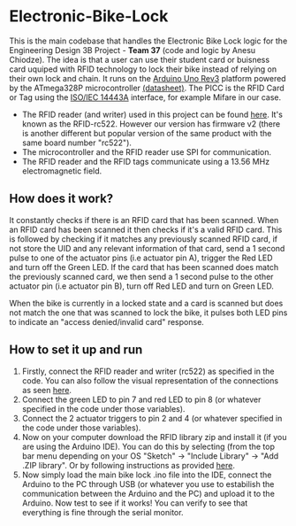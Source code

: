 # Electronic-Bike-Lock
This is the main codebase that handles the Electronic Bike Lock logic for the Engineering Design 3B Project - __Team 37__ (code and logic by Anesu Chiodze). The idea is that a user can use their student card or buisness card uquiped with RFID technology to lock their bike instead of relying on their own lock and chain. It runs on the [Arduino Uno Rev3](https://store.arduino.cc/usa/arduino-uno-rev3) platform powered by the ATmega328P microcontroller [(datasheet)](http://ww1.microchip.com/downloads/en/DeviceDoc/Atmel-42735-8-bit-AVR-Microcontroller-ATmega328-328P_Datasheet.pdf). The PICC is the RFID Card or Tag using the [ISO/IEC 14443A](https://en.wikipedia.org/wiki/ISO/IEC_14443) interface, for example Mifare in our case.

* The RFID reader (and writer) used in this project can be found [here](https://www.jaycar.com.au/arduino-compatible-rfid-read-and-write-kit/p/XC4506). It's known as the RFID-rc522. However our version has firmware v2 (there is another different but popular version of the same product with the same board number "rc522").
* The microcontroller and the RFID reader use SPI for communication.
* The RFID reader and the RFID tags communicate using a 13.56 MHz electromagnetic field.

## How does it work?

It constantly checks if there is an RFID card that has been scanned. When an RFID card has been scanned it then checks if it's a valid RFID card. This is followed by checking if it matches any previously scanned RFID card, if not store the UID and any relevant information of that card, send a 1 second pulse to one of the actuator pins (i.e actuator pin A), trigger the Red LED and turn off the Green LED. If the card that has been scanned does match the previously scanned card, we then send a 1 second pulse to the other actuator pin (i.e actuator pin B), turn off Red LED and turn on Green LED.

When the bike is currently in a locked state and a card is scanned but does not match the one that was scanned to lock the bike, it pulses both LED pins to indicate an "access denied/invalid card" response.

## How to set it up and run

1. Firstly, connect the RFID reader and writer (rc522) as specified in the code. You can also follow the visual representation of the connections as seen [here](RFID%20Pin%20Layout.png).
2. Connect the green LED to pin 7 and red LED to pin 8 (or whatever specified in the code under those variables).
3. Connect the 2 actuator triggers to pin 2 and 4 (or whatever specified in the code under those variables).
4. Now on your computer download the RFID library zip and install it (if you are using the Arduino IDE). You can do this by selecting (from the top bar menu depending on your OS "Sketch" -> "Include Library" -> "Add .ZIP library". Or by following instructions as provided [here](https://www.arduino.cc/en/Guide/Libraries).
5. Now simply load the main bike lock .ino file into the IDE, connect the Arduino to the PC through USB (or whatever you use to estabilish the communication between the Arduino and the PC) and upload it to the Arduino. Now test to see if it works! You can verify to see that everything is fine through the serial monitor.
